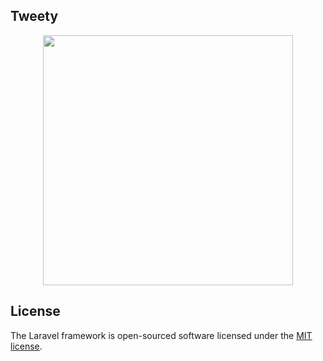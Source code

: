 ## Tweety

<p align="center"><img src="https://github.com/codersharif/tweety/blob/tweety.png" width="400"></p>

## License

The Laravel framework is open-sourced software licensed under the [MIT license](https://opensource.org/licenses/MIT).
